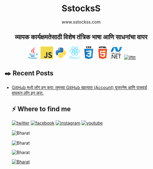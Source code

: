 <center>
    <h1>SstocksS</h1>
    <p>www.sstockss.com</p>
    <h2>व्यापक कार्यक्षमतेसाठी विशेष तंत्रिक भाषा आणि साधनांचा वापर</h2>
    <p>
        <a target="_blank" href="https://raw.githubusercontent.com/devicons/devicon/master/icons/java/java-original.svg" style="display: inline-block;">
            <img src="https://raw.githubusercontent.com/devicons/devicon/master/icons/java/java-original.svg" alt="java" width="42" height="42" />
        </a>
        <a target="_blank" href="https://raw.githubusercontent.com/devicons/devicon/master/icons/javascript/javascript-original.svg" style="display: inline-block;">
            <img src="https://raw.githubusercontent.com/devicons/devicon/master/icons/javascript/javascript-original.svg" alt="javascript" width="42" height="42" />
        </a>
        <a target="_blank" href="https://raw.githubusercontent.com/devicons/devicon/master/icons/python/python-original.svg" style="display: inline-block;">
            <img src="https://raw.githubusercontent.com/devicons/devicon/master/icons/python/python-original.svg" alt="python" width="42" height="42" />
        </a>
        <a target="_blank" href="https://raw.githubusercontent.com/devicons/devicon/master/icons/react/react-original-wordmark.svg" style="display: inline-block;">
            <img src="https://raw.githubusercontent.com/devicons/devicon/master/icons/react/react-original-wordmark.svg" alt="react" width="42" height="42" />
        </a>
        <a target="_blank" href="https://raw.githubusercontent.com/devicons/devicon/master/icons/css3/css3-original-wordmark.svg" style="display: inline-block;">
            <img src="https://raw.githubusercontent.com/devicons/devicon/master/icons/css3/css3-original-wordmark.svg" alt="css3" width="42" height="42" />
        </a>
        <a target="_blank" href="https://raw.githubusercontent.com/devicons/devicon/master/icons/html5/html5-original-wordmark.svg" style="display: inline-block;">
            <img src="https://raw.githubusercontent.com/devicons/devicon/master/icons/html5/html5-original-wordmark.svg" alt="html5" width="42" height="42" />
        </a>
        <a target="_blank" href="https://raw.githubusercontent.com/devicons/devicon/master/icons/dot-net/dot-net-original-wordmark.svg" style="display: inline-block;">
            <img src="https://raw.githubusercontent.com/devicons/devicon/master/icons/dot-net/dot-net-original-wordmark.svg" alt="dotnet" width="42" height="42" />
        </a>
        <a target="_blank" href="https://www.vectorlogo.zone/logos/ifttt/ifttt-ar21.svg" style="display: inline-block;">
            <img src="https://www.vectorlogo.zone/logos/ifttt/ifttt-ar21.svg" alt="ifttt" width="42" height="42" />
        </a>
    </p>
</center>
<h2>✒️ Recent Posts</h2>
<ul>
<li><a target="_blank" href="www.bharat369.com">GitHub मध्ये लॉग इन करा: तुमच्या GitHub खात्यात (Account) यूजरनेम आणि पासवर्ड वापरून लॉग इन करा.</a></li>
<h2>⚡️ Where to find me</h2>
<p><a target="_blank" href="https://x.com/@bharat" style="display: inline-block;"><img src="https://img.shields.io/badge/twitter-x?style=for-the-badge&logo=x&logoColor=white&color=%230f1419" alt="twitter" /></a>
<a target="_blank" href="https://www.facebook.com/bharatfb" style="display: inline-block;"><img src="https://img.shields.io/badge/facebook-logo?style=for-the-badge&logo=facebook&logoColor=white&color=%230866ff" alt="facebook" /></a>
<a target="_blank" href="https://www.instagram.com/bharatinstagram" style="display: inline-block;"><img src="https://img.shields.io/badge/instagram-logo?style=for-the-badge&logo=instagram&logoColor=white&color=%23F35369" alt="instagram" /></a>
<a target="_blank" href="https://www.youtube.com/BbharatT" style="display: inline-block;"><img src="https://img.shields.io/badge/youtube-logo?style=for-the-badge&logo=youtube&logoColor=white&color=%23cc0000" alt="youtube" /></a></p>
<p><img align="center" src="https://github-readme-stats.vercel.app/api?username=Bharat&show_icons=true&locale=en" alt="Bharat" /></p>
<p><img align="center" src="https://github-readme-streak-stats.herokuapp.com/?user=Bharat&" alt="Bharat" /></p>
<p><img src="https://github-readme-stats.vercel.app/api/top-langs?username=Bharat&show_icons=true&locale=en&layout=compact" alt="Bharat" /></p>
<p><a href="https://github.com/ryo-ma/github-profile-trophy"><img src="https://github-profile-trophy.vercel.app/?username=Bharat" alt="Bharat" /></a></p>
